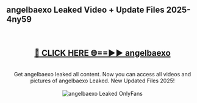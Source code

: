 <h2>angelbaexo Leaked Video + Update Files 2025- 4ny59</h2>
<br>
<div align="center">
<h2><a href="https://libra.edu.pl?angelbaexo" rel="nofollow">🔴 CLICK HERE 🌐==►► angelbaexo</a></h2>
<br>
Get angelbaexo leaked all content. Now you can access all videos and pictures of angelbaexo Leaked. New Updated Files 2025!
<br>
<br>
<a href="https://libra.edu.pl?angelbaexo" rel="nofollow" data-target="animated-image.originalLink"><img src="https://i.ibb.co.com/WyWwxjT/player-gif2.gif" alt="angelbaexo Leaked OnlyFans" style="max-width: 100%; display: inline-block;" data-target="animated-image.originalImage"></a>
</div>
<br>